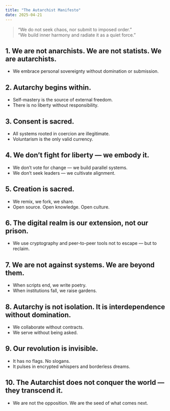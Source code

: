 ```yaml
---
title: "The Autarchist Manifesto"
date: 2025-04-21
---
```


> “We do not seek chaos, nor submit to imposed order.”  
> “We build inner harmony and radiate it as a quiet force.”

## 1. We are not anarchists. We are not statists. We are autarchists.
- We embrace personal sovereignty without domination or submission.

## 2. Autarchy begins within.
- Self-mastery is the source of external freedom.  
- There is no liberty without responsibility.

## 3. Consent is sacred.
- All systems rooted in coercion are illegitimate.  
- Voluntarism is the only valid currency.

## 4. We don’t fight for liberty — we embody it.
- We don’t vote for change — we build parallel systems.  
- We don’t seek leaders — we cultivate alignment.

## 5. Creation is sacred.
- We remix, we fork, we share.  
- Open source. Open knowledge. Open culture.

## 6. The digital realm is our extension, not our prison.
- We use cryptography and peer-to-peer tools not to escape — but to reclaim.

## 7. We are not against systems. We are beyond them.
- When scripts end, we write poetry.  
- When institutions fall, we raise gardens.

## 8. Autarchy is not isolation. It is interdependence without domination.
- We collaborate without contracts.  
- We serve without being asked.

## 9. Our revolution is invisible.
- It has no flags. No slogans.  
- It pulses in encrypted whispers and borderless dreams.

## 10. The Autarchist does not conquer the world — they transcend it.
- We are not the opposition. We are the seed of what comes next.
